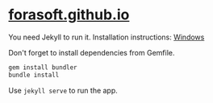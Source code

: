 # [forasoft.github.io](http://forasoft.github.io) #
You need Jekyll to run it. Installation instructions: [Windows](http://jekyll-windows.juthilo.com/)

Don't forget to install dependencies from Gemfile.

```bash
gem install bundler
bundle install
```

Use `jekyll serve` to run the app.
